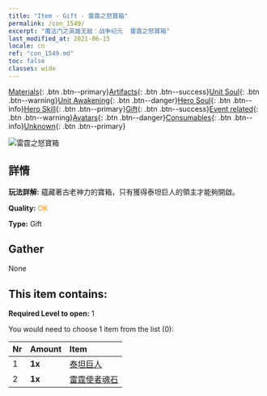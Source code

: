 ```yaml
---
title: "Item - Gift - 雷霆之怒寶箱"
permalink: /con_1549/
excerpt: "魔法门之英雄无敌：战争纪元  雷霆之怒寶箱"
last_modified_at: 2021-06-15
locale: cn
ref: "con_1549.md"
toc: false
classes: wide
---
```

 [Materials](/ItemsCN/){: .btn .btn--primary}[Artifacts](/ItemsCN/Artifacts/){: .btn .btn--success}[Unit Soul](/ItemsCN/UnitSoul/){: .btn .btn--warning}[Unit Awakening](/ItemsCN/UnitAwakening/){: .btn .btn--danger}[Hero Soul](/ItemsCN/HeroSoul/){: .btn .btn--info}[Hero Skill](/ItemsCN/HeroSkill/){: .btn .btn--primary}[Gift](/ItemsCN/Gift/){: .btn .btn--success}[Event related](/ItemsCN/Events/){: .btn .btn--warning}[Avatars](/ItemsCN/Avatars/){: .btn .btn--danger}[Consumables](/ItemsCN/Consumables/){: .btn .btn--info}[Unknown](/ItemsCN/Unknown/){: .btn .btn--primary}

 ![雷霆之怒寶箱](/images/t/i_907082.png)

## 詳情
 **玩法詳解:** 蘊藏著古老神力的寶箱，只有獲得泰坦巨人的領主才能夠開啟。

 **Quality:** <span style="color: #FF8C00">OK</span>

 **Type:** Gift

## Gather

  None

## This item contains:

 **Required Level to open:** 1

 You would need to choose 1 item from the list (0):

  | Nr | Amount |     Item    |
  |:---|:-------|:------------|
  | 1 |  **1x** | [泰坦巨人](/cn/Items/unt_241/) |  | 
  | 2 |  **1x** | [雷霆使者魂石](/cn/Items/unt_326/) |  | 
